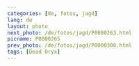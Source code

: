```yaml
---
categories: [de, fotos, jagd]
lang: de
layout: photo
next_photo: /de/fotos/jagd/P0000263.html
picname: P0000265
prev_photo: /de/fotos/jagd/P0000308.html
tags: [Dead Oryx]
---
```

